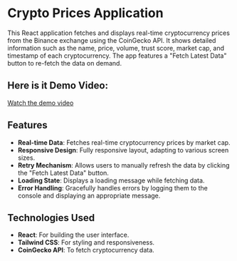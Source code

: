 # Crypto Prices Application

This React application fetches and displays real-time cryptocurrency prices from the Binance exchange using the CoinGecko API. It shows detailed information such as the name, price, volume, trust score, market cap, and timestamp of each cryptocurrency. The app features a "Fetch Latest Data" button to re-fetch the data on demand.

## Here is it Demo Video:
[Watch the demo video](https://drive.google.com/file/d/1YlKReaLND1zBcJlbcg_LyDvTz7fRDf3y/view?usp=drive_link)


## Features

- **Real-time Data**: Fetches real-time cryptocurrency prices by market cap.
- **Responsive Design**: Fully responsive layout, adapting to various screen sizes.
- **Retry Mechanism**: Allows users to manually refresh the data by clicking the "Fetch Latest Data" button.
- **Loading State**: Displays a loading message while fetching data.
- **Error Handling**: Gracefully handles errors by logging them to the console and displaying an appropriate message.

## Technologies Used

- **React**: For building the user interface.
- **Tailwind CSS**: For styling and responsiveness.
- **CoinGecko API**: To fetch cryptocurrency data.






